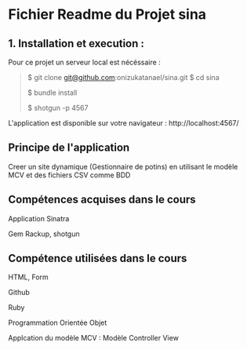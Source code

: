 
<h1> Fichier Readme du Projet sina</h1>

  <h2> 1. Installation et execution : </h2>

  Pour ce projet un serveur local est nécéssaire : 

  >
  >$ git clone git@github.com:onizukatanael/sina.git
  >$ cd sina
  >
  >$ bundle install
  >
  >$ shotgun -p 4567 
  >

  L'application est disponible sur votre navigateur : http://localhost:4567/

  <h2> Principe de l'application </h2>

  Creer un site dynamique (Gestionnaire de potins) en utilisant le modèle MCV et des fichiers CSV comme BDD

  <h2> Compétences acquises dans le cours </h2>

Application Sinatra

Gem Rackup, shotgun

  <h2> Compétence utilisées dans le cours </h2>

HTML, Form

Github

Ruby

Programmation Orientée Objet

Applcation du modèle MCV : Modèle Controller View